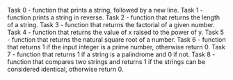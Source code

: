Task 0 - function that prints a string, followed by a new line.
Task 1 - function prints a string in reverse.
Task 2 - function that returns the length of a string.
Task 3 - function that returns the factorial of a given number.
Task 4 - function that returns the value of x raised to the power of y.
Task 5 - function  that returns the natural square root of a number.
Task 6 - function that returns 1 if the input integer is a prime number, otherwise return 0.
Task 7 - function that returns 1 if a string is a palindrome and 0 if not.
Task 8 - function that compares two strings and returns 1 if the strings can be considered identical, otherwise return 0.
